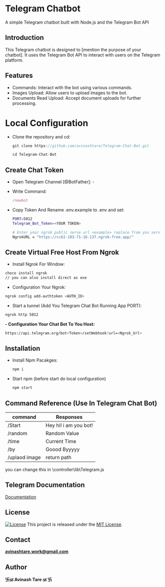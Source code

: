 
# Telegram Chatbot 

A simple Telegram chatbot built with Node.js and the Telegram Bot API 

## Introduction

This Telegram chatbot is designed to [mention the purpose of your chatbot]. It uses the Telegram Bot API to interact with users on the Telegram platform.

## Features

- Commands: Interact with the bot using various commands.
- Images Upload: Allow users to upload images to the bot.
- Documents Read Upload: Accept document uploads for further processing.

# Local Configuration

- Clone the repository and cd:

   ```js
   git clone https://github.com/avinashtare/Telegram-Chat-Bot.git

   cd Telegram-Chat-Bot
   ```
   
## Create Chat Token

- Open Telegram Channel [@BotFather]: -
- Write Command: 

   ```js
   /newbot
   ```
- Copy Token And Rename .env.example to .env and set: 

   ```bash
   PORT=5012
   Telegram_Bot_Token=<YOUR TOKEN>
   
   # Enter your ngrok public serve url <example> replace from you server url
   NgrokURL = "https://cc62-103-71-16-137.ngrok-free.app/"  
   ```


## Create Virtual Free Host From Ngrok

-   Install Ngrok For Window:
```bash
choco install ngrok
// you can also install direct as exe
```

- Configuration Your Ngrok:
```bash
ngrok config add-authtoken <AUTH_ID>
```

- Start a tunnel (Add You Telegram Chat Bot Running App PORT):
```bash
ngrok http 5012
```

**- Configuration Your Chat Bot To You Host:**
```bash
https://api.telegram.org/bot<Token>/setWebhook?url=<Ngrok_Url>
```

## Installation

- Install Npm Pacakges:
   ```js
   npm i
   ```
- Start npm (before start do local configuration)
   ```js
   npm start
   ```


## Command Reference (Use In Telegram Chat Bot)

| command             |Responses                                                    |
| ----------------- | ------------------------------------------------------------------ |
| /Start |  Hey hi! i am you bot! |
| /random |  Random Value |
| /time |  Current Time |
| /by |  Goood Byyyyy |
| /uplaod image | return path |

you can change this in \controller\lib\Telegram.js

## Telegram Documentation

[Documentation](https://core.telegram.org/)


## License


[![License](https://img.shields.io/badge/License-MIT-blue.svg)](https://opensource.org/licenses/MIT)
This project is released under the [MIT License](LICENSE).  


## Contact

**[avinashtare.work@gmail.com](mailto:avinashtare.work@gmail.com)**

## Author
**卐🕉 Avinash Tare 🕉 卐**